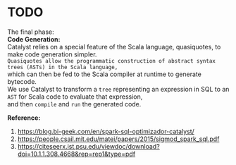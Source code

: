 # TODO

The final phase:  
**Code Generation:**  
Catalyst relies on a special feature of the Scala language, quasiquotes, to make code generation simpler.  
`Quasiquotes allow the programmatic construction of abstract syntax trees (ASTs) in the Scala language,`  
which can then be fed to the Scala compiler at runtime to generate bytecode.  
We use Catalyst to transform a `tree` representing an expression in SQL to an `AST` for Scala code to evaluate that expression,  
and then `compile` and `run` the generated code.  

**Reference:**  
1. https://blog.bi-geek.com/en/spark-sql-optimizador-catalyst/
2. https://people.csail.mit.edu/matei/papers/2015/sigmod_spark_sql.pdf
3. https://citeseerx.ist.psu.edu/viewdoc/download?doi=10.1.1.308.4668&rep=rep1&type=pdf

